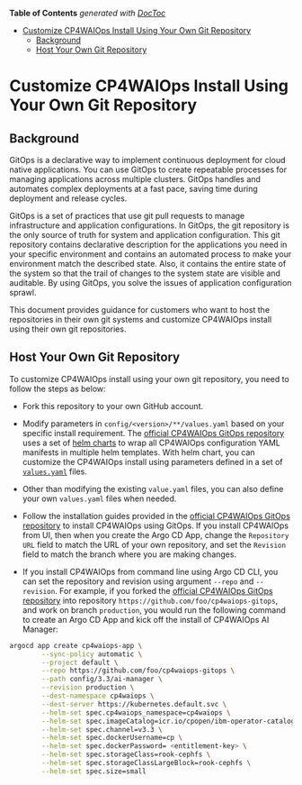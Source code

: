 <!-- START doctoc generated TOC please keep comment here to allow auto update -->
<!-- DON'T EDIT THIS SECTION, INSTEAD RE-RUN doctoc TO UPDATE -->
**Table of Contents**  *generated with [DocToc](https://github.com/thlorenz/doctoc)*

- [Customize CP4WAIOps Install Using Your Own Git Repository](#customize-cp4waiops-install-using-your-own-git-repository)
  - [Background](#background)
  - [Host Your Own Git Repository](#host-your-own-git-repository)

<!-- END doctoc generated TOC please keep comment here to allow auto update -->

# Customize CP4WAIOps Install Using Your Own Git Repository

## Background

GitOps is a declarative way to implement continuous deployment for cloud native applications. You can use GitOps to create repeatable processes for managing applications across multiple clusters. GitOps handles and automates complex deployments at a fast pace, saving time during deployment and release cycles.

GitOps is a set of practices that use git pull requests to manage infrastructure and application configurations. In GitOps, the git repository is the only source of truth for system and application configuration. This git repository contains declarative description for the applications you need in your specific environment and contains an automated process to make your environment match the described state. Also, it contains the entire state of the system so that the trail of changes to the system state are visible and auditable. By using GitOps, you solve the issues of application configuration sprawl.

This document provides guidance for customers who want to host the repositories in their own git systems and customize CP4WAIOps install using their own git repositories.

## Host Your Own Git Repository

To customize CP4WAIOps install using your own git repository, you need to follow the steps as below:

- Fork this repository to your own GitHub account.

- Modify parameters in `config/<version>/**/values.yaml` based on your specific install requirement. The [official CP4WAIOps GitOps repository](https://github.com/IBM/cp4waiops-gitops) uses a set of [helm charts](https://argo-cd.readthedocs.io/en/stable/user-guide/helm/) to wrap all CP4WAIOps configuration YAML manifests in multiple helm templates. With helm chart, you can customize the CP4WAIOps install using parameters defined in a set of [`values.yaml`](https://argo-cd.readthedocs.io/en/stable/user-guide/helm/#values-files) files.

- Other than modifying the existing `value.yaml` files, you can also define your own `values.yaml` files when needed.

- Follow the installation guides provided in the [official CP4WAIOps GitOps repository](https://github.com/IBM/cp4waiops-gitops) to install CP4WAIOps using GitOps. If you install CP4WAIOps from UI, then when you create the Argo CD App, change the `Repository URL` field to match the URL of your own repository, and set the `Revision` field to match the branch where you are making changes.

- If you install CP4WAIOps from command line using Argo CD CLI, you can set the repository and revision using argument `--repo` and `--revision`. For example, if you forked the [official CP4WAIOps GitOps repository](https://github.com/IBM/cp4waiops-gitops) into repository `https://github.com/foo/cp4waiops-gitops`, and work on branch `production`, you would run the following command to create an Argo CD App and kick off the install of CP4WAIOps AI Manager:

```sh
argocd app create cp4waiops-app \
        --sync-policy automatic \
        --project default \
        --repo https://github.com/foo/cp4waiops-gitops \
        --path config/3.3/ai-manager \
        --revision production \
        --dest-namespace cp4waiops \
        --dest-server https://kubernetes.default.svc \
        --helm-set spec.cp4waiops_namespace=cp4waiops \
        --helm-set spec.imageCatalog=icr.io/cpopen/ibm-operator-catalog:latest \
        --helm-set spec.channel=v3.3 \
        --helm-set spec.dockerUsername=cp \
        --helm-set spec.dockerPassword= <entitlement-key> \
        --helm-set spec.storageClass=rook-cephfs \
        --helm-set spec.storageClassLargeBlock=rook-cephfs \
        --helm-set spec.size=small
```
